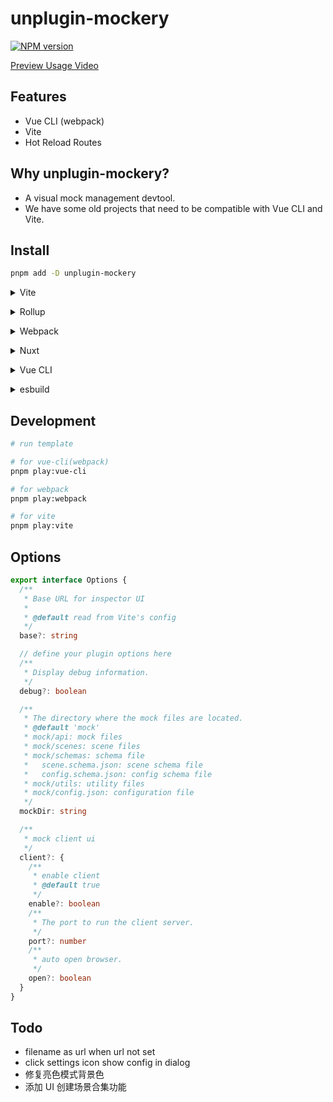 # unplugin-mockery

[![NPM version](https://img.shields.io/npm/v/unplugin-mockery)](https://www.npmjs.com/package/unplugin-mockery)

[Preview Usage Video](https://github.com/YunYouJun/unplugin-mockery/discussions/3)

## Features

- Vue CLI (webpack)
- Vite
- Hot Reload Routes

## Why unplugin-mockery?

- A visual mock management devtool.
- We have some old projects that need to be compatible with Vue CLI and Vite.

## Install

```bash
pnpm add -D unplugin-mockery
```

<details>
<summary>Vite</summary><br>

```ts
// vite.config.ts
import Mocker from 'unplugin-mockery/vite'

export default defineConfig({
  plugins: [
    Mocker({ /* options */ }),
  ],
})
```

Example: [`playground/`](./playground/)

<br></details>

<details>
<summary>Rollup</summary><br>

```ts
// rollup.config.js
import Mocker from 'unplugin-mockery/rollup'

export default {
  plugins: [
    Mocker({ /* options */ }),
  ],
}
```

<br></details>

<details>
<summary>Webpack</summary><br>

```ts
// webpack.config.js
module.exports = {
  /* ... */
  plugins: [
    require('unplugin-mockery/webpack').default({ /* options */ })
  ]
}
```

<br></details>

<details>
<summary>Nuxt</summary><br>

```ts
// nuxt.config.js
export default defineNuxtConfig({
  modules: [
    ['unplugin-mockery/nuxt', { /* options */ }],
  ],
})
```

> This module works for both Nuxt 2 and [Nuxt Vite](https://github.com/nuxt/vite)

<br></details>

<details>
<summary>Vue CLI</summary><br>

在 Webpack 中，它工作地很好。
但在 Vue Cli 中，`webpack-dev-server` 的启动时机有所不同，因此我们无法通过插件获取 Vue Cli 中的 `webpack-dev-server` `devServer` 的实例。
而是通过获取 webpack 的方式进行设置。

In Webpack, it works well.
But in Vue Cli, the timing of starting `webpack-dev-server` is different, so we cannot get the instance of `webpack-dev-server` `devServer` in Vue Cli through the plugin.
Instead, we set it by `getWebpackConfig`.

```ts
// vue.config.js
const { getWebpackConfig } = require('unplugin-mockery/webpack')

module.exports = {
  configureWebpack: {
    devServer: {
      ...getWebpackConfig({ /* options */ }).devServer,
    },
  },
}
```

```bash
# .env custom client port
VUE_APP_MOCKERY_CLIENT_PORT=51224
```

<br></details>

<details>
<summary>esbuild</summary><br>

```ts
// esbuild.config.js
import { build } from 'esbuild'
import Mocker from 'unplugin-mockery/esbuild'

build({
  plugins: [Mocker()],
})
```

### Schema Setting in VSCode

Edit `.vscode/settings.json`:

```json
{
  // schema
  "json.schemas": [
    {
      "fileMatch": ["*.scene.json"],
      "url": "./mock/schemas/scene.schema.json"
    }
  ]
}
```

<br></details>

## Development

```bash
# run template

# for vue-cli(webpack)
pnpm play:vue-cli

# for webpack
pnpm play:webpack

# for vite
pnpm play:vite
```

## Options

```ts
export interface Options {
  /**
   * Base URL for inspector UI
   *
   * @default read from Vite's config
   */
  base?: string

  // define your plugin options here
  /**
   * Display debug information.
   */
  debug?: boolean

  /**
   * The directory where the mock files are located.
   * @default 'mock'
   * mock/api: mock files
   * mock/scenes: scene files
   * mock/schemas: schema file
   *   scene.schema.json: scene schema file
   *   config.schema.json: config schema file
   * mock/utils: utility files
   * mock/config.json: configuration file
   */
  mockDir: string

  /**
   * mock client ui
   */
  client?: {
    /**
     * enable client
     * @default true
     */
    enable?: boolean
    /**
     * The port to run the client server.
     */
    port?: number
    /**
     * auto open browser.
     */
    open?: boolean
  }
}
```

## Todo

- filename as url when url not set
- click settings icon show config in dialog
- 修复亮色模式背景色
- 添加 UI 创建场景合集功能
